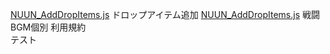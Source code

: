 <a href="NUUN_AddDropItems.js">NUUN_AddDropItems.js</a> ドロップアイテム追加
<a href="NUUN_AddDropItems.js">NUUN_AddDropItems.js</a> 戦闘BGM個別
利用規約<br>
テスト
